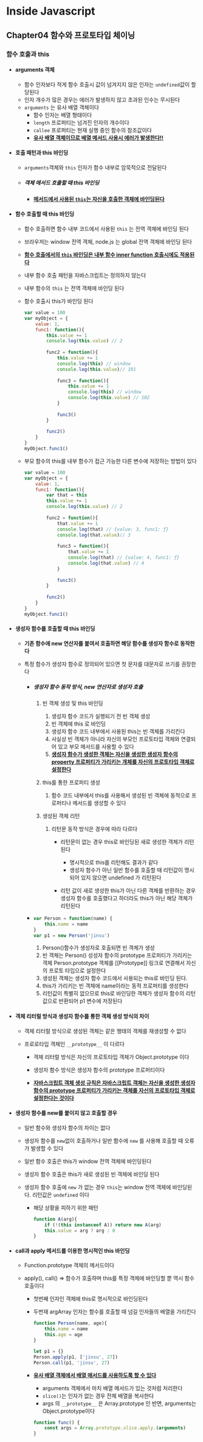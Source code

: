 # Inside Javascript

##  Chapter04 함수와 프로토타입 체이닝

### 함수 호출과 this

- #### arguments 객체

  - 함수 인자보다 적게 함수 호출시 값이 넘겨지지 않은 인자는 `undefined`값이 할당된다
  - 인자 개수가 많은 경우는  에러가 발생하지 않고 초과된 인수는 무시된다
  - `arguments` 는 유사 배열 객체이다
    - 함수 인자는 배열 형태이다
    - `length` 프로퍼티는 넘겨진 인자의 개수이다
    - `callee` 프로퍼티는 현재 실행 중인 함수의 참조값이다
    - <u>**유사 배열 객체이므로 배열 메서드 사용시 에러가 발생한다!!**</u>

- #### 호출 패턴과 this 바인딩

  - `arguments`객체와 `this` 인자가 함수 내부로 암묵적으로 전달된다

  - ##### 객체 메서드 호출할 때 this 바인딩

    - **<u>메서드에서 사용된 `this`는 자신을 호출한 객체에 바인딩된다</u>**

- #### 함수 호출할 때 this 바인딩

  - 함수 호출하면 함수 내부 코드에서 사용된 `this` 는 전역 객체에 바인딩 된다

  - 브라우저는 window 전역 객체, node.js 는 global 전역 객체에 바인딩 된다

  - **<u>함수 호출에서의 `this` 바인딩은 내부 함수 inner function 호출시에도 적용된다</u>**

  - 내부 함수 호출 패턴을 자바스크립트는 정의하지 않는다

  - 내부 함수의 `this` 는 전역 객체에 바인딩 된다

  - 함수 호출시 this가 바인딩 된다

    ```js
    var value = 100
    var myObject = {
        value: 1,
        func1: function(){
            this.value += 1
            console.log(this.value) // 2
            
            func2 = function(){
                this.value += 1
                console.log(this) // window
                console.log(this.value)// 101
                
                func3 = function(){
                    this.value += 1
                    console.log(this) // window
                    console.log(this.value) // 102
                }
                
                func3()
            }
            
            func2()
        }
    }
    myObject.func1()
    ```

  - 부모 함수의 this를 내부 함수가 접근 가능한 다른 변수에 저장하는 방법이 있다

    ```js
    var value = 100
    var myObject = {
        value: 1,
        func1: function(){
            var that = this
            this.value += 1
            console.log(this.value) // 2
            
            func2 = function(){
                that.value += 1
                console.log(that) // {value: 3, func1: ƒ}
                console.log(that.value)// 3
                
                func3 = function(){
                    that.value += 1
                    console.log(that) // {value: 4, func1: ƒ}
                    console.log(that.value) // 4
                }
                
                func3()
            }
            
            func2()
        }
    }
    myObject.func1()
    ```

- #### 생성자 함수를 호출할 때 this 바인딩

  - **기존 함수에 new 연산자를 붙여서 호출하면 해당 함수를 생성자 함수로 동작한다**

  - 특정 함수가 생성자 함수로 정의되어 있으면 첫 문자를 대문자로 쓰기를 권장한다

    - ##### 생성자 함수 동작 방식, new 연산자로 생성자 호출

      1. 빈 객체 생성 및 this 바인딩
         1. 생성자 함수 코드가 실행되기 전 빈 객체 생성
         2. 빈 객체에 this 로 바인딩
         3. 생성자 함수 코드 내부에서 사용된 this는 빈 객체를 가리킨다
         4. 사실상 빈 객체가 아니라 자신의 부모인 프로토타입 객체와 연결되어 있고 부모 메서드를 사용할 수 있다
         5. **<u>생성자 함수가 생성한 객체는 자신을 생성한 생성자 함수의 property 프로퍼티가 가리키는 개체를 자신의 프로토타입 객체로 설정한다</u>**

      2. this를 통한 프로퍼티 생성
         1. 함수 코드 내부에서  this를 사용해서 생성된 빈 객체에 동적으로 프로퍼티나 메서드를 생성할 수 있다

      3. 생성된 객체 리턴

         1. 리턴문 동작 방식은 경우에 따라 다르다

            - 리턴문이 없는 경우 this로 바인딩된 새로 생성한 객체가 리턴된다
              - 명시적으로 this를 리턴해도 결과가 같다
              - 생성자 함수가 아닌 일반 함수를 호출할 때 리턴값이 명시되어 있지 않으면 undefined 가 리턴된다

            - 리턴 값이 새로 생성한 this가 아닌 다른 객체를 반환하는 경우 생성자 함수를 호출했다고 하더라도  this가 아닌 해당 객체가 리턴된다

    - ```js
      var Person = function(name) {
          this.name = name
      }
      var p1 = new Person('jinsu')
      ```

      1. Person()함수가 생성자로 호출되면 빈 객체가 생성
      2. 빈 객체는 Person() 성성자 함수의 prototype 프로퍼티가 가리키는 객체 Person.prototype 객체를 [[Prototype]] 링크로 연결해서 자신의 프로토 타입으로 설정한다
      3. 생성된 객체는 생성자 함수 코드에서 사용되는 this로 바인딩 된다.
      4. this가 가리키는 빈 객체에 name이라는 동적 프로퍼티를 생성한다
      5. 리턴값이 특별히 없으므로 this로 바인딩한 객체가 생성자 함수의 리턴값으로 반환되어 p1 변수에 저장된다

- #### 객체 리터럴 방식과 생성자 함수를 통한 객체 생성 방식의 차이

  - 객체 리터럴 방식으로 생성된 객체는 같은 행태의 객체를 재생성할 수 없다

  - 프로로타입 객체인 `__prototype__` 이 다르다

    - 객체 리터럴 방식은 자신의 프로토타입 객체가 Object.prototype 이다
    - 생성자 함수 방식은 생성자 함수의 prototype 프로퍼티이다

    - **<u>자바스크립트 객체 생성 규칙은 자바스크립트 객체는 자신을 생성한 생성자 함수의 prototype 프로퍼티가 가리키는 객체를 자신의 프로토타입 객체로 설정한다는 것이다</u>**

- #### 생성자 함수를 new를 붙이지 않고 호출할 경우

  - 일반 함수와 생성자 함수의 차이는 없다

  - 생성자 함수를 `new`없이 호출하거나 일반 함수에  `new` 를 사용해 호출할 때 오류가 발생할 수 있다

  - 일반 함수 호출은 this가 window 전역 객체에 바인딩된다

  - 생성자 함수 호출은 this가 새로 생성된 빈 객체에 바인딩 된다

  - 생성자 함수 호출에 `new` 가 없는 경우 `this`는 window 전역 객체에 바인딩된다. 리턴값은 `undefined` 이다 

    - 해당 상황을 피하기 위한 패턴

      ```js
      function A(arg){
          if (!(this instanceof A)) return new A(arg)
          this.value = arg ? arg : 0
      }
      ```

- #### call과  apply 메서드를 이용한 명시적인 this 바인딩

  - Function.prototype 객체의 메서드이다

  - apply(), call() => 함수가 호출하며 this를 특정 객체에 바인딩할 뿐 역시 함수 호출이다

    - 첫번째 인자인 객체에 this로 명시적으로 바인딩된다

    - 두번재 argArray 인자는 함수를 호출할 때 넘길 인자들의 배열을 가리킨다

      ```js
      function Person(name, age){
          this.name = name
          this.age = age 
      }
      
      let p1 = {}
      Person.apply(p1, ['jinsu', 27])
      Person.call(p1, 'jinsu', 27)
      ```

    - **<u>유사 배열 객체에서 배열 매서드를 사용하도록 할 수 있다</u>**

      - arguments 객체에서 마치 배열 메서드가 있는 것처럼 처리한다
      - `slice()`는 인자가 없는 경우 전체 배열을 복사한다
      - args 의 `__prototype__` 은 Array.prototype 인 반면, arguments는 Object.prototype이다

      ```js
      function func() {
          const args = Array.prototype.slice.apply.(arguments)
      }
      ```

      

    